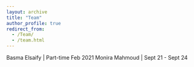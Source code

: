 ```yaml
---
layout: archive
title: "Team"
author_profile: true
redirect_from: 
  - /Team/
  - /team.html
---
```

<style>
td, th {
   border: none!important;
}
</style>
Basma Elsaify  | Part-time Feb 2021
Monira Mahmoud | Sept 21 - Sept 24</td>
